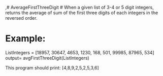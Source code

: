 ,# AverageFirstThreeDigit #
 When a given list of 3-4 or 5 digit integers, returns the average of sum of the first three digits of each integers in the reversed order.
 # Example:
 ListIntegers = [18957, 30647, 4653, 1230, 168, 501, 99985, 87965, 534] 
output= avgFirstThreeDigit(ListIntegers) 

This program should print: 
[4,8,9,2,5,2,5,3,6]
 
